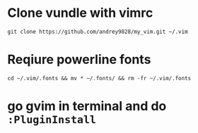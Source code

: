 # Clone vundle with vimrc
`git clone https://github.com/andrey9828/my_vim.git ~/.vim`

# Reqiure powerline fonts
`cd ~/.vim/.fonts && mv * ~/.fonts/ && rm -fr ~/.vim/.fonts`

# go gvim in terminal and do `:PluginInstall`
